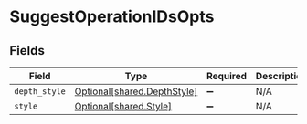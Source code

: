 # SuggestOperationIDsOpts


## Fields

| Field                                                            | Type                                                             | Required                                                         | Description                                                      |
| ---------------------------------------------------------------- | ---------------------------------------------------------------- | ---------------------------------------------------------------- | ---------------------------------------------------------------- |
| `depth_style`                                                    | [Optional[shared.DepthStyle]](../../models/shared/depthstyle.md) | :heavy_minus_sign:                                               | N/A                                                              |
| `style`                                                          | [Optional[shared.Style]](../../models/shared/style.md)           | :heavy_minus_sign:                                               | N/A                                                              |
